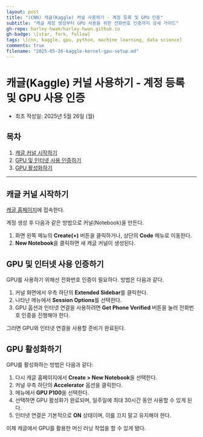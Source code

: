 ```yaml
---
layout: post
title: "(CNN) 캐글(Kaggle) 커널 사용하기 - 계정 등록 및 GPU 인증"
subtitle: "캐글 계정 생성부터 GPU 사용을 위한 전화번호 인증까지 상세 가이드"
gh-repo: harley-hwan/harley-hwan.github.io
gh-badge: \[star, fork, follow]
tags: \[cnn, kaggle, gpu, python, machine learning, data science]
comments: true
filename: "2025-05-26-kaggle-kernel-gpu-setup.md"
---
```


# 캐글(Kaggle) 커널 사용하기 - 계정 등록 및 GPU 사용 인증

* 최초 작성일: 2025년 5월 26일 (월)

## 목차

1. [캐글 커널 시작하기](#캐글-커널-시작하기)
2. [GPU 및 인터넷 사용 인증하기](#gpu-및-인터넷-사용-인증하기)
3. [GPU 활성화하기](#gpu-활성화하기)

---


## 캐글 커널 시작하기

[캐글 홈페이지](https://www.kaggle.com)에 접속한다.

계정 생성 후 다음과 같은 방법으로 커널(Notebook)을 만든다.

1. 화면 왼쪽 메뉴의 **Create(+)** 버튼을 클릭하거나, 상단의 **Code** 메뉴로 이동한다.
2. **New Notebook**을 클릭하면 새 캐글 커널이 생성된다.

## GPU 및 인터넷 사용 인증하기

GPU를 사용하기 위해선 전화번호 인증이 필요하다. 방법은 다음과 같다.

1. 커널 화면에서 우측 하단의 **Extended Sidebar**를 클릭한다.
2. 나타난 메뉴에서 **Session Options**를 선택한다.
3. GPU 옵션과 인터넷 연결을 사용하려면 **Get Phone Verified** 버튼을 눌러 전화번호 인증을 진행해야 한다.

그러면 GPU와 인터넷 연결을 사용할 준비가 완료된다.

## GPU 활성화하기

GPU를 활성화하는 방법은 다음과 같다:

1. 다시 캐글 홈페이지에서 **Create > New Notebook**을 선택한다.
2. 커널 우측 하단의 **Accelerator** 옵션을 클릭한다.
3. 메뉴에서 **GPU P100**을 선택한다.
4. 선택하면 GPU 활성화가 완료되며, 일주일에 최대 30시간 동안 사용할 수 있게 된다.
5. 인터넷 연결은 기본적으로 **ON** 상태이며, 이를 끄지 말고 유지해야 한다.

이제 캐글에서 GPU를 활용한 머신 러닝 작업을 할 수 있게 됐다.
